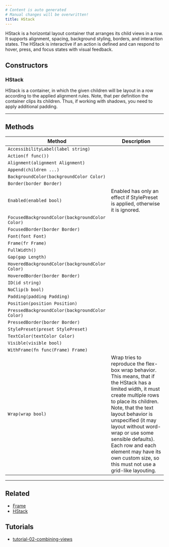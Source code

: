 ```yaml
---
# Content is auto generated
# Manual changes will be overwritten!
title: HStack
---
```

HStack is a horizontal layout container that arranges its child views in a row. It supports alignment, spacing, background styling, borders, and interaction states. The HStack is interactive if an action is defined and can respond to hover, press,
and focus states with visual feedback.

## Constructors
### HStack
HStack is a container, in which the given children will be layout in a row according to the applied
alignment rules. Note, that per definition the container clips its children. Thus, if working with shadows,
you need to apply additional padding.

---
## Methods
| Method | Description |
|--------| ------------|
| `AccessibilityLabel(label string)` |  |
| `Action(f func())` |  |
| `Alignment(alignment Alignment)` |  |
| `Append(children ...)` |  |
| `BackgroundColor(backgroundColor Color)` |  |
| `Border(border Border)` |  |
| `Enabled(enabled bool)` | Enabled has only an effect if StylePreset is applied, otherwise it is ignored. |
| `FocusedBackgroundColor(backgroundColor Color)` |  |
| `FocusedBorder(border Border)` |  |
| `Font(font Font)` |  |
| `Frame(fr Frame)` |  |
| `FullWidth()` |  |
| `Gap(gap Length)` |  |
| `HoveredBackgroundColor(backgroundColor Color)` |  |
| `HoveredBorder(border Border)` |  |
| `ID(id string)` |  |
| `NoClip(b bool)` |  |
| `Padding(padding Padding)` |  |
| `Position(position Position)` |  |
| `PressedBackgroundColor(backgroundColor Color)` |  |
| `PressedBorder(border Border)` |  |
| `StylePreset(preset StylePreset)` |  |
| `TextColor(textColor Color)` |  |
| `Visible(visible bool)` |  |
| `WithFrame(fn func(Frame) Frame)` |  |
| `Wrap(wrap bool)` | Wrap tries to reproduce the flex-box wrap behavior. This means, that if the HStack has a limited width, it must create multiple rows to place its children. Note, that the text layout behavior is unspecified (it may layout without word-wrap or use some sensible defaults). Each row and each element may have its own custom size, so this must not use a grid-like layouting. |
---
## Related

- [Frame](../../layout/frame/)
- [HStack](../../layout/hstack/)

## Tutorials
- [tutorial-02-combining-views](../../../examples/tutorial-02-combining-views)

